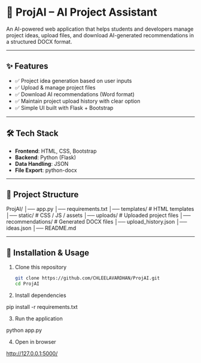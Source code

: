 # 🌟 ProjAI – AI Project Assistant

An AI-powered web application that helps students and developers manage project ideas, upload files, and download AI-generated recommendations in a structured DOCX format.

---

## ✨ Features
- ✅ Project idea generation based on user inputs  
- ✅ Upload & manage project files  
- ✅ Download AI recommendations (Word format)  
- ✅ Maintain project upload history with clear option  
- ✅ Simple UI built with Flask + Bootstrap  

---

## 🛠️ Tech Stack
- **Frontend**: HTML, CSS, Bootstrap  
- **Backend**: Python (Flask)  
- **Data Handling**: JSON  
- **File Export**: python-docx  

---

## 📂 Project Structure
ProjAI/
│── app.py
│── requirements.txt
│── templates/ # HTML templates
│── static/ # CSS / JS / assets
│── uploads/ # Uploaded project files
│── recommendations/ # Generated DOCX files
│── upload_history.json
│── ideas.json
│── README.md


---

## 🚀 Installation & Usage
1. Clone this repository  
   ```bash
   git clone https://github.com/CHLEELAVARDHAN/ProjAI.git
   cd ProjAI


2. Install dependencies

pip install -r requirements.txt


3. Run the application

python app.py


4. Open in browser

http://127.0.0.1:5000/